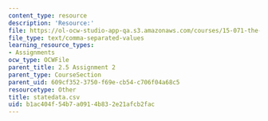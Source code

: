 ```yaml
---
content_type: resource
description: 'Resource:'
file: https://ol-ocw-studio-app-qa.s3.amazonaws.com/courses/15-071-the-analytics-edge-spring-2017/b1ac404f54b7a0914b832e21afcb2fac_statedata.csv
file_type: text/comma-separated-values
learning_resource_types:
- Assignments
ocw_type: OCWFile
parent_title: 2.5 Assignment 2
parent_type: CourseSection
parent_uid: 609cf352-3750-f69e-cb54-c706f04a68c5
resourcetype: Other
title: statedata.csv
uid: b1ac404f-54b7-a091-4b83-2e21afcb2fac
---
```


